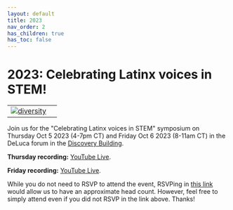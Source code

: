 ```yaml
---
layout: default
title: 2023
nav_order: 2
has_children: true
has_toc: false
---
```


# 2023: Celebrating Latinx voices in STEM!

<table class="wide">
<tr>
  <td class="left">
    <a href="Latinx in STEM">
        <img src="assets/pics/LATINXinSTEM2.png" alt="diversity" title="Celebrating Latinx voices in STEM"/>
    </a>
  </td>
  <td class="right">

  </td>
</tr>
</table>

Join us for the "Celebrating Latinx voices in STEM" symposium on Thursday Oct 5 2023 (4-7pm CT) and Friday Oct 6 2023 (8-11am CT) in the DeLuca forum in the [Discovery Building](https://goo.gl/maps/AeCdxxd4Qx1BGH9k6).

**Thursday recording:** [YouTube Live](https://youtube.com/live/ZBAv9rZC83E?feature=share).

**Friday recording:** [YouTube Live](https://youtube.com/live/2xhpUQyQ54I?feature=share).

While you do not need to RSVP to attend the event, RSVPing in [this link](https://www.eventbrite.com/e/celebrating-latinx-voices-in-stem-october-56-tickets-719290937557?utm-campaign=social&utm-content=attendeeshare&utm-medium=discovery&utm-term=listing&utm-source=cp&aff=ebdsshcopyurl) would allow us to have an approximate head count.
However, feel free to simply attend even if you did not RSVP in the link above. Thanks!

